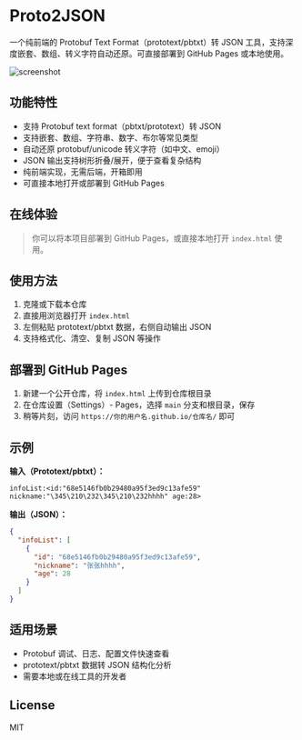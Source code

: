 # Proto2JSON

一个纯前端的 Protobuf Text Format（prototext/pbtxt）转 JSON 工具，支持深度嵌套、数组、转义字符自动还原。可直接部署到 GitHub Pages 或本地使用。

![screenshot](./screenshot.png)

## 功能特性
- 支持 Protobuf text format（pbtxt/prototext）转 JSON
- 支持嵌套、数组、字符串、数字、布尔等常见类型
- 自动还原 protobuf/unicode 转义字符（如中文、emoji）
- JSON 输出支持树形折叠/展开，便于查看复杂结构
- 纯前端实现，无需后端，开箱即用
- 可直接本地打开或部署到 GitHub Pages

## 在线体验
> 你可以将本项目部署到 GitHub Pages，或直接本地打开 `index.html` 使用。

## 使用方法
1. 克隆或下载本仓库
2. 直接用浏览器打开 `index.html`
3. 左侧粘贴 prototext/pbtxt 数据，右侧自动输出 JSON
4. 支持格式化、清空、复制 JSON 等操作

## 部署到 GitHub Pages
1. 新建一个公开仓库，将 `index.html` 上传到仓库根目录
2. 在仓库设置（Settings）- Pages，选择 `main` 分支和根目录，保存
3. 稍等片刻，访问 `https://你的用户名.github.io/仓库名/` 即可

## 示例
**输入（Prototext/pbtxt）：**
```text
infoList:<id:"68e5146fb0b29480a95f3ed9c13afe59" nickname:"\345\210\232\345\210\232hhhh" age:28>
```

**输出（JSON）：**
```json
{
  "infoList": [
    {
      "id": "68e5146fb0b29480a95f3ed9c13afe59",
      "nickname": "张张hhhh",
      "age": 28
    }
  ]
}
```

## 适用场景
- Protobuf 调试、日志、配置文件快速查看
- prototext/pbtxt 数据转 JSON 结构化分析
- 需要本地或在线工具的开发者

## License
MIT
